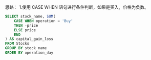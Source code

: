 思路：
1.使用 CASE WHEN 语句进行条件判断，如果是买入，价格为负数。
```sql
SELECT stock_name, SUM(
    CASE WHEN operation = 'Buy'
    THEN -price
    ELSE price
    END 
) AS capital_gain_loss
FROM Stocks
GROUP BY stock_name
ORDER BY operation_day
```